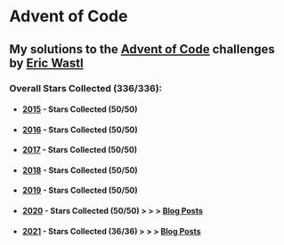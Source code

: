 # Advent of Code

## My solutions to the [Advent of Code](https://adventofcode.com/) challenges by [Eric Wastl](https://github.com/topaz)

### Overall Stars Collected (336/336):  
  
* #### [2015](https://adventofcode.com/2015) - Stars Collected (50/50)

* #### [2016](https://adventofcode.com/2016) - Stars Collected (50/50)

* #### [2017](https://adventofcode.com/2017) - Stars Collected (50/50)

* #### [2018](https://adventofcode.com/2018) - Stars Collected (50/50)

* #### [2019](https://adventofcode.com/2019) - Stars Collected (50/50)

* #### [2020](https://adventofcode.com/2020) - Stars Collected (50/50) > > > [Blog Posts](https://blog.findlayian.com/tags/aoc-2020)
	
* #### [2021](https://adventofcode.com/2021) - Stars Collected (36/36) > > > [Blog Posts](https://blog.findlayian.com/tags/aoc-2021)
